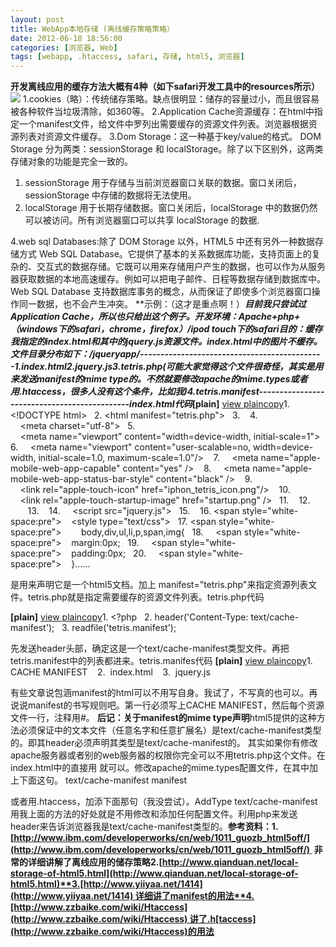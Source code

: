 ```yaml
---
layout: post
title: WebApp本地存储 (离线缓存策略策略）
date: 2012-06-18 18:56:00
categories: [浏览器, Web]
tags: [webapp, .htaccess, safari, 存储, html5, 浏览器]
---
```

**开发离线应用的缓存方法大概有4种（如下safari开发工具中的resources所示）**
![](http://hi.csdn.net/attachment/201203/14/0_1331708909hFVH.gif)
1.cookies（略）：传统储存策略。缺点很明显：储存的容量过小，而且很容易被各种软件当垃圾清除，如360等。
2.Application Cache资源缓存：在html中指定一个manifest文件，给文件中罗列出需要缓存的资源文件列表。浏览器根据资源列表对资源文件缓存。
3.Dom Storage：这一种基于key/value的格式。
DOM Storage 分为两类：sessionStorage 和 localStorage。除了以下区别外，这两类存储对象的功能是完全一致的。
1. sessionStorage 用于存储与当前浏览器窗口关联的数据。窗口关闭后，sessionStorage 中存储的数据将无法使用。
2. localStorage 用于长期存储数据。窗口关闭后，localStorage 中的数据仍然可以被访问。所有浏览器窗口可以共享 localStorage 的数据.

4.web sql Databases:除了 DOM Storage 以外，HTML5 中还有另外一种数据存储方式 Web SQL Database。它提供了基本的关系数据库功能，支持页面上的复杂的、交互式的数据存储。它既可以用来存储用户产生的数据，也可以作为从服务器获取数据的本地高速缓存。例如可以把电子邮件、日程等数据存储到数据库中。Web SQL Database 支持数据库事务的概念，从而保证了即使多个浏览器窗口操作同一数据，也不会产生冲突。
**示例：（这才是重点啊！）***目前我只尝试过Application Cache，所以也只给出这个例子。*开发环境：Apache+php+（windows下的safari，chrome，firefox）/ipod touch下的safari目的：缓存我指定的index.html和其中的jquery.js资源文件。index.html中的图片不缓存。文件目录分布如下：/jqueryapp/---------------------------------------------1.index.html2.jquery.js3.tetris.php(可能大家觉得这个文件很奇怪，其实是用来发送manifest的mime type的。不然就要修改apache的mime.types或者用.htaccess，很多人没有这个条件，比如我)4.tetris.manifest---------------------------------------------index.html代码**[plain]** [view
 plain](http://blog.csdn.net/physicsdandan/article/details/7352943# "view plain")[copy](http://blog.csdn.net/physicsdandan/article/details/7352943# "copy")1. <!DOCTYPE html>  
2. <html manifest="tetris.php">  
3. <head>  
4.     <meta charset="utf-8">  
5.     <meta name="viewport" content="width=device-width, initial-scale=1">  
6.     <meta name="viewport" content="user-scalable=no, width=device-width, initial-scale=1.0, maximum-scale=1.0"/>   
7.     <meta name="apple-mobile-web-app-capable" content="yes" />   
8.     <meta name="apple-mobile-web-app-status-bar-style" content="black" />   
9.     <link rel="apple-touch-icon" href="iphon_tetris_icon.png"/>   
10.     <link rel="apple-touch-startup-image" href="startup.png" />  
11.   
12.     <title>appdig</title>  
13.   
14.     <script src="jquery.js"></script>  
15.   
16. <span style="white-space:pre">    </span><style type="text/css">  
17. <span style="white-space:pre">        </span>body,div,ul,li,p,span,img{  
18.     <span style="white-space:pre">    </span>margin:0px;  
19.     <span style="white-space:pre">    </span>padding:0px;  
20.     <span style="white-space:pre">    </span>}……  

<!DOCTYPE html>是用来声明它是一个html5文档。<html manifest="tetris.php">加上 manifest="tetris.php"来指定资源列表文件。tetris.php就是指定需要缓存的资源文件列表。tetris.php代码
**[plain]** [view
 plain](http://blog.csdn.net/physicsdandan/article/details/7352943# "view plain")[copy](http://blog.csdn.net/physicsdandan/article/details/7352943# "copy")1. <?php  
2. header('Content-Type: text/cache-manifest');  
3. readfile('tetris.manifest');  

先发送header头部，确定这是一个text/cache-manifest类型文件。再把tetris.manifest中的列表都进来。tetris.manifes代码
**[plain]** [view
 plain](http://blog.csdn.net/physicsdandan/article/details/7352943# "view plain")[copy](http://blog.csdn.net/physicsdandan/article/details/7352943# "copy")1. CACHE MANIFEST   
2.  index.html   
3.  jquery.js  

有些文章说包涵manifest的html可以不用写自身。我试了，不写真的也可以。再说说manifest的书写规则吧。第一行必须写上CACHE MANIFEST，然后每个资源文件一行，注释用#。
**后记：关于manifest的mime type声明**html5提供的这种方法必须保证<html manifest="文本文件">中的文本文件（任意名字和任意扩展名）是text/cache-manifest类型的。即其header必须声明其类型是text/cache-manifest的。
其实如果你有修改apache服务器或者别的web服务器的权限你完全可以不用tetris.php这个文件。在index.html中的直接用 <html manifest="tetris.manifest">就可以。修改apache的mime.types配置文件，在其中加上下面这句。	text/cache-manifest            manifest
	
或者用.htaccess，加添下面那句（我没尝试）。AddType text/cache-manifest用我上面的方法的好处就是不用修改和添加任何配置文件。利用php来发送header来告诉浏览器我是text/cache-manifest类型的。**参考资料：****1.[http://www.ibm.com/developerworks/cn/web/1011_guozb_html5off/](http://www.ibm.com/developerworks/cn/web/1011_guozb_html5off/) 
 非常的详细讲解了离线应用的储存策略****2.[http://www.qianduan.net/local-storage-of-html5.html](http://www.qianduan.net/local-storage-of-html5.html)**3.[http://www.yiiyaa.net/1414](http://www.yiiyaa.net/1414) 详细讲了manifest的用法**4.[http://www.zzbaike.com/wiki/Htaccess](http://www.zzbaike.com/wiki/Htaccess) 讲了.h[taccess](http://www.zzbaike.com/wiki/Htaccess)的用法**